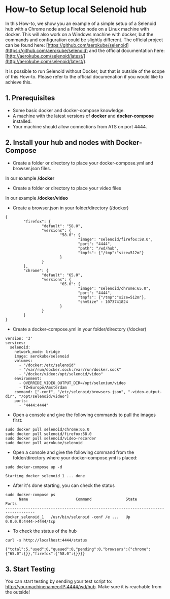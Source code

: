 # How-to Setup local Selenoid hub #

In this How-to, we show you an example of a simple setup of a Selenoid hub with a Chrome node and a Firefox node on a Linux machine with docker. This will also work on a Windows machine with docker, but the commands and configuration could be slightly different. The official project can be found here: [https://github.com/aerokube/selenoid](https://github.com/aerokube/selenoid) and the official documentation here: [http://aerokube.com/selenoid/latest/](http://aerokube.com/selenoid/latest/).

It is possible to run Selenoid without Docker, but that is outside of the scope of this How-to. Please refer to the official documenation if you would like to achieve this.

## 1. Prerequisites ##

- Some basic docker and docker-compose knowledge.
- A machine with the latest versions of **docker** and **docker-compose** installed.
- Your machine should allow connections from ATS on port 4444.



## 2. Install your hub and nodes with Docker-Compose ##

- Create a folder or directory to place your docker-compose.yml and browser.json files.

In our example **/docker**

- Create a folder or directory to place your video files

In our example **/docker/video**

- Create a browser.json in your folder/directory (/docker)

```
{
        "firefox": {
                "default": "58.0",
                "versions": {
                        "58.0": {
                                "image": "selenoid/firefox:58.0",
                                "port": "4444",
                                "path": "/wd/hub",
                                "tmpfs": {"/tmp":"size=512m"}
                        }
                }
        },
        "chrome": {
                "default": "65.0",
                "versions": {
                        "65.0": {
                                "image": "selenoid/chrome:65.0",
                                "port": "4444",
                                "tmpfs": {"/tmp":"size=512m"},
                                "shmSize" : 1073741824
                        }
                }
        }
}
```

- Create a docker-compose.yml in your folder/directory (/docker)

```
version: '3'
services:
  selenoid:
    network_mode: bridge
    image: aerokube/selenoid
    volumes:
      - "/docker:/etc/selenoid"
      - "/var/run/docker.sock:/var/run/docker.sock"
      - "/docker/video:/opt/selenoid/video"
    environment:
      - OVERRIDE_VIDEO_OUTPUT_DIR=/opt/selenium/video
      - TZ=Europe/Amsterdam
    command: ["-conf", "/etc/selenoid/browsers.json", "-video-output-dir", "/opt/selenoid/video"]
    ports:
      - "4444:4444"
```

- Open a console and give the following commands to pull the images first:

```
sudo docker pull selenoid/chrome:65.0
sudo docker pull selenoid/firefox:58.0
sudo docker pull selenoid/video-recorder
sudo docker pull aerokube/selenoid
```

- Open a console and give the following command from the folder/directory where your docker-compose.yml is placed:

```
sudo docker-compose up -d

Starting docker_selenoid_1 ... done
```

- After it's done starting, you can check the status

```
sudo docker-compose ps
      Name                     Command               State           Ports         
-----------------------------------------------------------------------------------
docker_selenoid_1   /usr/bin/selenoid -conf /e ...   Up      0.0.0.0:4444->4444/tcp
```

- To check the status of the hub

```
curl -s http://localhost:4444/status

{"total":5,"used":0,"queued":0,"pending":0,"browsers":{"chrome":{"65.0":{}},"firefox":{"58.0":{}}}}
```

## 3. Start Testing ##

You can start testing by sending your test script to: [http://yourmachinenameorIP:4444/wd/hub](http://localhost:4444/wd/hub).  Make sure it is reachable from the outside!

